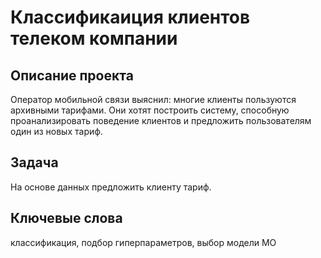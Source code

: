 # Классификаиция клиентов телеком компании


## Описание проекта
Оператор мобильной связи выяснил: многие клиенты пользуются архивными тарифами. Они хотят построить систему, способную проанализировать поведение клиентов и предложить пользователям один из новых тариф.

## Задача 
На основе данных предложить клиенту тариф.

## Ключевые слова
классификация, подбор гиперпараметров, выбор модели МО

